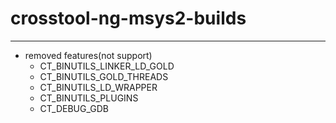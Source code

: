 <!-- spell-checker:ignore msys2 -->
# crosstool-ng-msys2-builds

---

- removed features(not support)
  - CT_BINUTILS_LINKER_LD_GOLD
  - CT_BINUTILS_GOLD_THREADS
  - CT_BINUTILS_LD_WRAPPER
  - CT_BINUTILS_PLUGINS
  - CT_DEBUG_GDB
